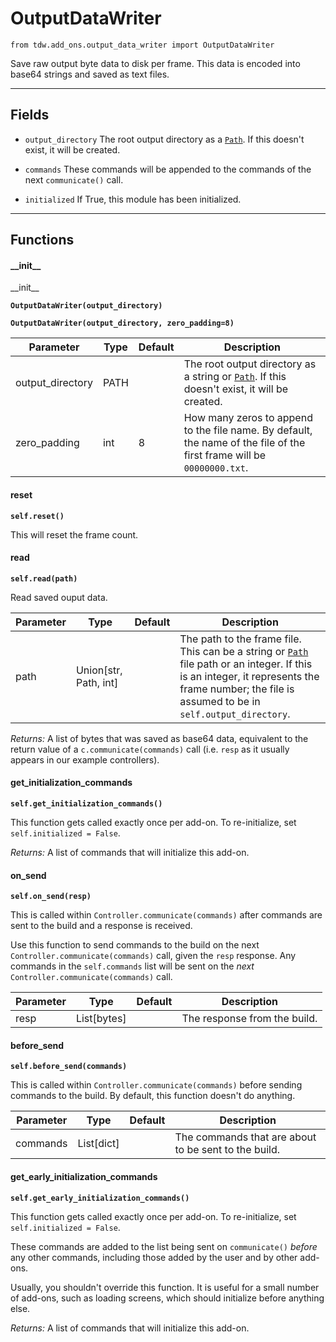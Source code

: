 # OutputDataWriter

`from tdw.add_ons.output_data_writer import OutputDataWriter`

Save raw output byte data to disk per frame. This data is encoded into base64 strings and saved as text files.

***

## Fields

- `output_directory` The root output directory as a [`Path`](https://docs.python.org/3/library/pathlib.html). If this doesn't exist, it will be created.

- `commands` These commands will be appended to the commands of the next `communicate()` call.

- `initialized` If True, this module has been initialized.

***

## Functions

#### \_\_init\_\_

\_\_init\_\_

**`OutputDataWriter(output_directory)`**

**`OutputDataWriter(output_directory, zero_padding=8)`**

| Parameter | Type | Default | Description |
| --- | --- | --- | --- |
| output_directory |  PATH |  | The root output directory as a string or [`Path`](https://docs.python.org/3/library/pathlib.html). If this doesn't exist, it will be created. |
| zero_padding |  int  | 8 | How many zeros to append to the file name. By default, the name of the file of the first frame will be `00000000.txt`. |

#### reset

**`self.reset()`**

This will reset the frame count.

#### read

**`self.read(path)`**

Read saved ouput data.


| Parameter | Type | Default | Description |
| --- | --- | --- | --- |
| path |  Union[str, Path, int] |  | The path to the frame file. This can be a string or [`Path`](https://docs.python.org/3/library/pathlib.html) file path or an integer. If this is an integer, it represents the frame number; the file is assumed to be in `self.output_directory`. |

_Returns:_  A list of bytes that was saved as base64 data, equivalent to the return value of a `c.communicate(commands)` call (i.e. `resp` as it usually appears in our example controllers).

#### get_initialization_commands

**`self.get_initialization_commands()`**

This function gets called exactly once per add-on. To re-initialize, set `self.initialized = False`.

_Returns:_  A list of commands that will initialize this add-on.

#### on_send

**`self.on_send(resp)`**

This is called within `Controller.communicate(commands)` after commands are sent to the build and a response is received.

Use this function to send commands to the build on the next `Controller.communicate(commands)` call, given the `resp` response.
Any commands in the `self.commands` list will be sent on the *next* `Controller.communicate(commands)` call.

| Parameter | Type | Default | Description |
| --- | --- | --- | --- |
| resp |  List[bytes] |  | The response from the build. |

#### before_send

**`self.before_send(commands)`**

This is called within `Controller.communicate(commands)` before sending commands to the build. By default, this function doesn't do anything.

| Parameter | Type | Default | Description |
| --- | --- | --- | --- |
| commands |  List[dict] |  | The commands that are about to be sent to the build. |

#### get_early_initialization_commands

**`self.get_early_initialization_commands()`**

This function gets called exactly once per add-on. To re-initialize, set `self.initialized = False`.

These commands are added to the list being sent on `communicate()` *before* any other commands, including those added by the user and by other add-ons.

Usually, you shouldn't override this function. It is useful for a small number of add-ons, such as loading screens, which should initialize before anything else.

_Returns:_  A list of commands that will initialize this add-on.